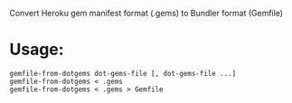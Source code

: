 Convert Heroku gem manifest format (.gems) to Bundler format (Gemfile)

#  Usage:

    gemfile-from-dotgems dot-gems-file [, dot-gems-file ...]
    gemfile-from-dotgems < .gems
    gemfile-from-dotgems < .gems > Gemfile
